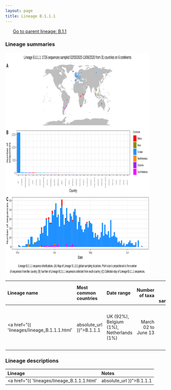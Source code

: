 ```yaml
---
layout: page
title: Lineage B.1.1.1
---
```




<p>
<ul class="actions small">
	 <a href="{{ 'lineages/lineage_B.1.1.html' | absolute_url }}" class="button special fit">Go to parent lineage: B.1.1</a>
</ul>
</p>
<h3> Lineage summaries</h3>

<img src="../assets/images/B.1.1.1.svg" alt="B.1.1.1 lineage summary figure" width="90%" height="700px" />


| Lineage name | Most common countries | Date range | Number of taxa |  Days since last sampling | Known Travel | Recall value |
|:-----|:-----|:-------|-------:|-------:|:---------|--------:|
| <a href="{{ 'lineages/lineage_B.1.1.1.html' | absolute_url }}">B.1.1.1</a> | UK (92%), Belgium (1%), Netherlands (1%) | March 02 to June 13 | 1726 | 9 | Austria to Iceland (5), UK to Argentina, Iceland (3), Peru;Argentina to Costa_Rica (1) | 0.998 |

<h3>Lineage descriptions</h3>

| Lineage | Notes |
|:-----|:-----|
| <a href="{{ 'lineages/lineage_B.1.1.1.html' | absolute_url }}">B.1.1.1</a> | UK/ Europe (BS=13) |

